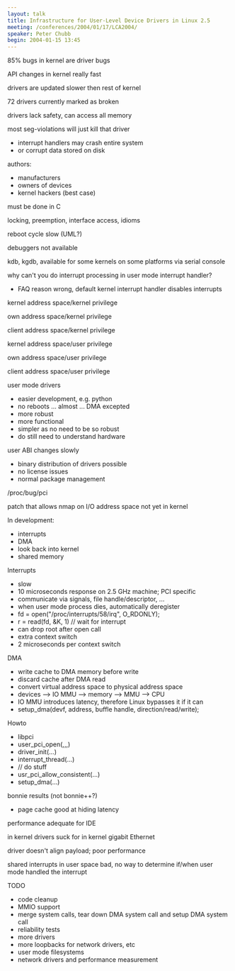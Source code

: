 ```yaml
---
layout: talk
title: Infrastructure for User-Level Device Drivers in Linux 2.5
meeting: /conferences/2004/01/17/LCA2004/
speaker: Peter Chubb
begin: 2004-01-15 13:45
---
```

85% bugs in kernel are driver bugs

API changes in kernel really fast

drivers are updated slower then rest of kernel

72 drivers currently marked as broken

drivers lack safety, can access all memory

most seg-violations will just kill that driver

* interrupt handlers may crash entire system
* or corrupt data stored on disk

authors:

* manufacturers
* owners of devices
* kernel hackers (best case)

must be done in C

locking, preemption, interface access, idioms

reboot cycle slow (UML?)

debuggers not available

kdb, kgdb, available for some kernels on some platforms via serial console

why can't you do interrupt processing in user mode interrupt handler?

* FAQ reason wrong, default kernel interrupt handler disables interrupts

kernel address space/kernel privilege

own address space/kernel privilege

client address space/kernel privilege

kernel address space/user privilege

own address space/user privilege

client address space/user privilege

user mode drivers

* easier development, e.g. python
* no reboots ... almost ... DMA excepted
* more robust
* more functional
* simpler as no need to be so robust
* do still need to understand hardware

user ABI changes slowly

* binary distribution of drivers possible
* no license issues
* normal package management

/proc/bug/pci

patch that allows nmap on I/O address space not yet in kernel

In development:

* interrupts
* DMA
* look back into kernel
* shared memory

Interrupts

* slow
* 10 microseconds response on 2.5 GHz machine; PCI specific
* communicate via signals, file handle/descriptor, ...
* when user mode process dies, automatically deregister
* fd = open("/proc/interrupts/58/irq", O_RDONLY);
* r = read(fd, &K, 1)  // wait for interrupt
* can drop root after open call
* extra context switch
* 2 microseconds per context switch

DMA

* write cache to DMA memory before write
* discard cache after DMA read
* convert virtual address space to physical address space
* devices --> IO MMU --> memory --> MMU --> CPU
* IO MMU introduces latency, therefore Linux bypasses it if it can
* setup_dma(devf, address, buffle handle, direction/read/write);

Howto

* libpci
* user_pci_open(,,,)
* driver_init(...)
* interrupt_thread(...)
* // do stuff
* usr_pci_allow_consistent(...)
* setup_dma(...)

bonnie results (not bonnie++?)

* page cache good at hiding latency

performance adequate for IDE

in kernel drivers suck for in kernel gigabit Ethernet

driver doesn't align payload; poor performance

shared interrupts in user space bad, no way to determine if/when user mode
handled the interrupt

TODO

* code cleanup
* MMIO support
* merge system calls, tear down DMA system call and setup DMA system call
* reliability tests
* more drivers
* more loopbacks for network drivers, etc
* user mode filesystems
* network drivers and performance measurement
